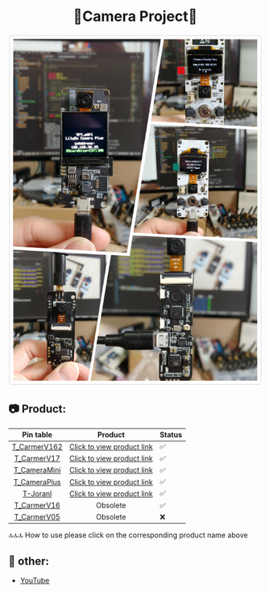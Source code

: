 <h1 align = "center">🌟Camera Project🌟</h1>

![](image/3.jpg)


<h2 align = "left">📷 Product:</h2>

|              Pin table               |                                                           Product                                                            | Status |
| :----------------------------------: | :--------------------------------------------------------------------------------------------------------------------------: | ------ |
| [T_CarmerV162](docs/T_CarmerV162.md) |  [Click to view product link](https://pt.aliexpress.com/item/32968683765.html?spm=a2g03.12010615.8148356.9.6cb25eafHRaJ7j)   | ✅      |
| [T_CarmerV17](docs/T_CarmerV17.md) |  [Click to view product link](https://pt.aliexpress.com/item/32968683765.html?spm=a2g03.12010615.8148356.9.6cb25eafHRaJ7j)   | ✅      |
| [T_CameraMini](docs/T_CameraMini.md) | [Click to view product link](https://pt.aliexpress.com/item/4000329886104.html?spm=a2g03.12010615.8148356.37.425b3f82S1NoMc) | ✅      |
| [T_CameraPlus](docs/T_CameraPlus.md) |   [Click to view product link](https://pt.aliexpress.com/item/32971057846.html?spm=a2g0o.detail.1000023.13.2a017cd8ODCSaR)   | ✅      |
|     [T-Joranl](docs/T_Joranl.md)     |  [Click to view product link](https://pt.aliexpress.com/item/32952409255.html?spm=a2g03.12010615.8148356.17.42a01680aa2W9D)  | ✅      |
|  [T_CarmerV16](docs/T_CarmerV16.md)  |                                                           Obsolete                                                           | ✅      |
|  [T_CarmerV05](docs/T_CarmerV05.md)  |                                                           Obsolete                                                           | ❌      |



🔝🔝🔝 How to use please click on the corresponding product name above

<h2 align = "left">📘 other:</h2>

- [YouTube](https://www.youtube.com/watch?v=CibcsmurTbo)








